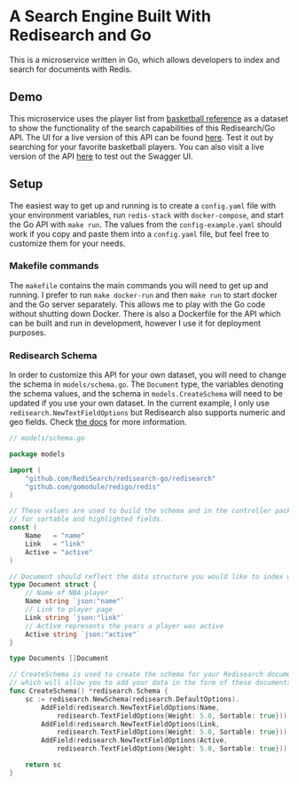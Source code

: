 # A Search Engine Built With Redisearch and Go
This is a microservice written in Go, which allows developers to index and search for documents with Redis. 

## Demo
This microservice uses the player list from [basketball reference](https://www.basketball-reference.com/) as a dataset
to show the functionality of the search capabilities of this Redisearch/Go API. The UI for a live version of this API 
can be found [here](https://search-bar-jade.vercel.app/). Test it out by searching for your favorite basketball players.
You can also visit a live version of the API [here](https://search-engine-potx.onrender.com/) to test out the Swagger 
UI.

## Setup
The easiest way to get up and running is to create a `config.yaml` file with your environment variables, run 
`redis-stack` with `docker-compose`, and start the Go API with `make run`. The values from the `config-example.yaml`
should work if you copy and paste them into a `config.yaml` file, but feel free to customize them for your needs.

### Makefile commands
The `makefile` contains the main commands you will need to get up and running. I prefer to run `make docker-run` and 
then `make run` to start docker and the Go server separately. This allows me to play with the Go code without shutting 
down Docker. There is also a Dockerfile for the API which can be built and run in development, however I use it for 
deployment purposes.

### Redisearch Schema
In order to customize this API for your own dataset, you will need to change the schema in `models/schema.go`. The 
`Document` type, the variables denoting the schema values, and the schema in `models.CreateSchema` will need to be 
updated if you use your own dataset. In the current example, I only use `redisearch.NewTextFieldOptions` but Redisearch 
also supports numeric and geo fields. Check 
[the docs](https://pkg.go.dev/github.com/RediSearch/redisearch-go/redisearch@v1.1.1#Field) for more information.

```go
// models/schema.go

package models

import (
	"github.com/RediSearch/redisearch-go/redisearch"
	"github.com/gomodule/redigo/redis"
)

// These values are used to build the schema and in the controller package
// for sortable and highlighted fields. 
const (
	Name   = "name"
	Link   = "link"
	Active = "active"
)

// Document should reflect the data structure you would like to index with Redis
type Document struct {
	// Name of NBA player
	Name string `json:"name"`
	// Link to player page
	Link string `json:"link"`
	// Active represents the years a player was active
	Active string `json:"active"`
}

type Documents []Document

// CreateSchema is used to create the schema for your Redisearch documents,
// which will allow you to add your data in the form of these documents
func CreateSchema() *redisearch.Schema {
	sc := redisearch.NewSchema(redisearch.DefaultOptions).
		AddField(redisearch.NewTextFieldOptions(Name,
			redisearch.TextFieldOptions{Weight: 5.0, Sortable: true})).
		AddField(redisearch.NewTextFieldOptions(Link,
			redisearch.TextFieldOptions{Weight: 5.0, Sortable: true})).
		AddField(redisearch.NewTextFieldOptions(Active,
			redisearch.TextFieldOptions{Weight: 5.0, Sortable: true}))

	return sc
}
```

